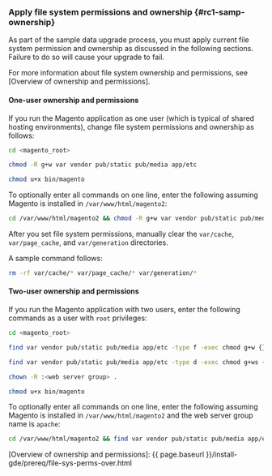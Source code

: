 ### Apply file system permissions and ownership {#rc1-samp-ownership}

As part of the sample data upgrade process, you must apply current file system permission and ownership as discussed in the following sections.
Failure to do so will cause your upgrade to fail.

For more information about file system ownership and permissions, see [Overview of ownership and permissions].

#### One-user ownership and permissions

If you run the Magento application as one user (which is typical of shared hosting environments), change file system permissions and ownership as follows:

```bash
cd <magento_root>
```

```bash
chmod -R g+w var vendor pub/static pub/media app/etc
```

```bash
chmod u+x bin/magento
```

To optionally enter all commands on one line, enter the following assuming Magento is installed in `/var/www/html/magento2`:

```bash
cd /var/www/html/magento2 && chmod -R g+w var vendor pub/static pub/media app/etc && chmod u+x bin/magento
```

After you set file system permissions, manually clear the `var/cache`, `var/page_cache`, and `var/generation` directories.

A sample command follows:

```bash
rm -rf var/cache/* var/page_cache/* var/generation/*
```

#### Two-user ownership and permissions

If you run the Magento application with two users, enter the following commands as a user with `root` privileges:

```bash
cd <magento_root>
```

```bash
find var vendor pub/static pub/media app/etc -type f -exec chmod g+w {} +
```

```bash
find var vendor pub/static pub/media app/etc -type d -exec chmod g+ws {} +
```

```bash
chown -R :<web server group> .
```

```bash
chmod u+x bin/magento
```

To optionally enter all commands on one line, enter the following assuming Magento is installed in `/var/www/html/magento2` and the web server group name is `apache`:

```bash
cd /var/www/html/magento2 && find var vendor pub/static pub/media app/etc -type f -exec chmod g+w {} + && find var vendor pub/static pub/media app/etc -type d -exec chmod g+ws {} + && chown -R :apache . && chmod u+x bin/magento
```

<!-- Link definitions -->
[Overview of ownership and permissions]: {{ page.baseurl }}/install-gde/prereq/file-sys-perms-over.html
